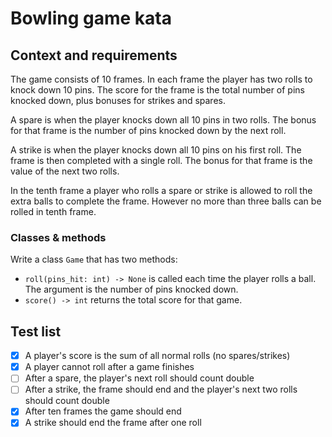 # Bowling game kata

## Context and requirements

The game consists of 10 frames. In each frame the player has two rolls to 
knock down 10 pins. The score for the frame is the total number of pins 
knocked down, plus bonuses for strikes and spares.

A spare is when the player knocks down all 10 pins in two rolls. The bonus for 
that frame is the number of pins knocked down by the next roll.

A strike is when the player knocks down all 10 pins on his first roll. The 
frame is then completed with a single roll. The bonus for that frame is the 
value of the next two rolls.

In the tenth frame a player who rolls a spare or strike is allowed to roll the 
extra balls to complete the frame. However no more than three balls can be 
rolled in tenth frame.

### Classes & methods

Write a class `Game` that has two methods:

- `roll(pins_hit: int) -> None` is called each time the player rolls a ball. 
The argument is the number of pins knocked down.
- `score() -> int` returns the total score for that game.

## Test list

- [x] A player's score is the sum of all normal rolls (no spares/strikes)
- [x] A player cannot roll after a game finishes
- [ ] After a spare, the player's next roll should count double
- [ ] After a strike, the frame should end and the player's next two rolls should count double
- [x] After ten frames the game should end
- [x] A strike should end the frame after one roll